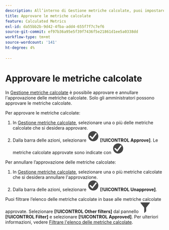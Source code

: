 ```yaml
---
description: All’interno di Gestione metriche calcolate, puoi impostare un flusso di lavoro che includa l’approvazione delle metriche per vari livelli di applicazione e per reparti o gruppi specifici.
title: Approvare le metriche calcolate
feature: Calculated Metrics
exl-id: da55bb2b-9d42-4fba-add4-655f7f7c7ef6
source-git-commit: ef97b36a95e5f39f7436f5e21861d1ee5a0338dd
workflow-type: tm+mt
source-wordcount: '141'
ht-degree: 4%

---
```


# Approvare le metriche calcolate

In [Gestione metriche calcolate](cm-manager.md) è possibile approvare e annullare l&#39;approvazione delle metriche calcolate. Solo gli amministratori possono approvare le metriche calcolate.

Per approvare le metriche calcolate:

1. In [Gestione metriche calcolate](cm-manager.md), selezionare una o più delle metriche calcolate che si desidera approvare.
1. Dalla barra delle azioni, selezionare ![CheckmarkCircle](/help/assets/icons/CheckmarkCircle.svg) **[!UICONTROL Approve]**. Le metriche calcolate approvate sono indicate con ![CheckmarkCircle](/help/assets/icons/CheckmarkCircle.svg)

Per annullare l’approvazione delle metriche calcolate:

1. In [Gestione metriche calcolate](cm-approving.md), selezionare una o più metriche calcolate che si desidera annullare l&#39;approvazione.
1. Dalla barra delle azioni, selezionare ![CheckmarkCircle](/help/assets/icons/CheckmarkCircle.svg) **[!UICONTROL Unapprove]**.


Puoi filtrare l’elenco delle metriche calcolate in base alle metriche calcolate approvate. Selezionare **[!UICONTROL Other filters]** dal pannello ![Filtro](/help/assets/icons/Filter.svg) **[!UICONTROL Filter]** e selezionare **[!UICONTROL Approved]**. Per ulteriori informazioni, vedere [Filtrare l&#39;elenco delle metriche calcolate](/help/components/calc-metrics/cm-workflow/cm-filter.md).
